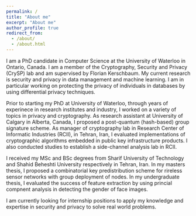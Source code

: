 ```yaml
---
permalink: /
title: "About me"
excerpt: "About me"
author_profile: true
redirect_from: 
  - /about/
  - /about.html
---
```


I am a PhD candidate in Computer Science at the University of Waterloo in Ontario, Canada. I am a member of the Cryptography, Security and Privacy (CrySP) lab and am supervised by Florian Kerschbaum. My current research is security and privacy in data management and machine learning. I am in particular working on protecting the privacy of individuals in databases by using differential privacy techniques. 

Prior to starting my PhD at University of Waterloo, through years of experinece in research institutes and industry, I worked on a variety of topics in privacy and cryptography. As research assistant at University of Calgary in Alberta, Canada, I proposed a post-quantum (hash-based) group signature scheme. As manager of cryptography lab in Research Center of Informatic Industries (RCII), in Tehran, Iran, I evaluated implementations of cryptographic algorithms embedded in public key infrastructure products. I also conducted studies to establish a side-channel analysis lab in RCII. 

I received my MSc and BSc degrees from Sharif University of Technology and Shahid Beheshti University respectively in Tehran, Iran. In my masters thesis, I proposed a combinatorial key predistribution scheme for rireless sensor networks with group deployment of nodes. In my undergraduate thesis, I evaluated the success of feature extraction by using princial compnent analysis in detecting the gender of face images. 

I am currently looking for internship positions to apply my knowledge and expertise in security and privacy to solve real world problems. 

